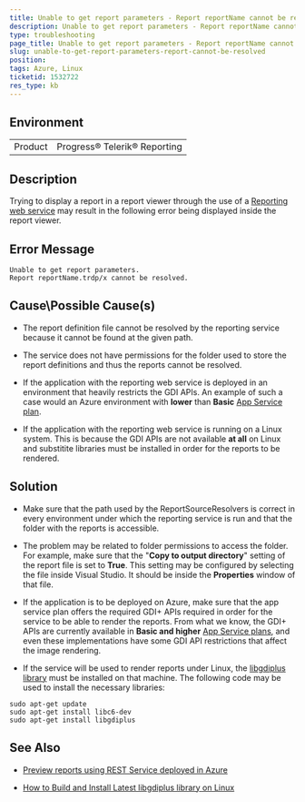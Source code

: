 ```yaml
---
title: Unable to get report parameters - Report reportName cannot be resolved
description: Unable to get report parameters - Report reportName cannot be resolved
type: troubleshooting
page_title: Unable to get report parameters - Report reportName cannot be resolved
slug: unable-to-get-report-parameters-report-cannot-be-resolved
position: 
tags: Azure, Linux
ticketid: 1532722
res_type: kb
---
```


## Environment
<table>
	<tbody>
		<tr>
			<td>Product</td>
			<td>Progress® Telerik® Reporting</td>
		</tr>
	</tbody>
</table>


## Description

Trying to display a report in a report viewer through the use of a [Reporting web service](../telerik-reporting-rest-conception) may result in the following error being displayed inside the report viewer.

## Error Message

```
Unable to get report parameters.
Report reportName.trdp/x cannot be resolved.
```

## Cause\Possible Cause(s)

- The report definition file cannot be resolved by the reporting service because it cannot be found at the given path. 

- The service does not have permissions for the folder used to store the report definitions and thus the reports cannot be resolved.

- If the application with the reporting web service is deployed in an environment that heavily restricts the GDI APIs. An example of such a case would an Azure environment with **lower** than **Basic** [App Service plan](https://azure.microsoft.com/en-us/pricing/details/app-service/windows/).

- If the application with the reporting web service is running on a Linux system. This is because the GDI APIs are not available **at all** on Linux and substitite libraries must be installed in order for the reports to be rendered.  

## Solution

- Make sure that the path used by the ReportSourceResolvers is correct in every environment under which the reporting service is run and that the folder with the reports is accessible.

- The problem may be related to folder permissions to access the folder. For example, make sure that the "**Copy to output directory**" setting of the report file is set to **True**. This setting may be configured by selecting the file inside Visual Studio. It should be inside the **Properties** window of that file.

- If the application is to be deployed on Azure, make sure that the app service plan offers the required GDI+ APIs required in order for the service to be able to render the reports. From what we know, the GDI+ APIs are currently available in **Basic and higher** [App Service plans](https://azure.microsoft.com/en-us/pricing/details/app-service/windows/), and even these implementations have some GDI API restrictions that affect the image rendering.

- If the service will be used to render reports under Linux, the [libgdiplus library](https://www.mono-project.com/docs/gui/libgdiplus/) must be installed on that machine. The following code may be used to install the necessary libraries:

```
sudo apt-get update
sudo apt-get install libc6-dev
sudo apt-get install libgdiplus
```

## See Also
- [Preview reports using REST Service deployed in Azure](./preview-reports-using-rest-service-deployed-in-azure)

- [How to Build and Install Latest libgdiplus library on Linux](./how-to-build-and-install-libgdiplus-linux)
